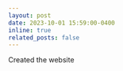 ```yaml
---
layout: post
date: 2023-10-01 15:59:00-0400
inline: true
related_posts: false
---
```


Created the website
